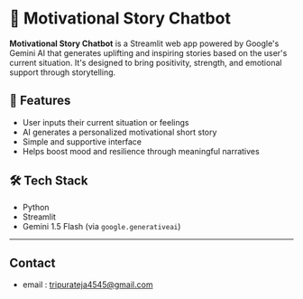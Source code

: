 # 💬 Motivational Story Chatbot

**Motivational Story Chatbot** is a Streamlit web app powered by Google's Gemini AI that generates uplifting and inspiring stories based on the user's current situation. It's designed to bring positivity, strength, and emotional support through storytelling.

## 💙 Features

- User inputs their current situation or feelings
- AI generates a personalized motivational short story
- Simple and supportive interface
- Helps boost mood and resilience through meaningful narratives

## 🛠️ Tech Stack

- Python
- Streamlit
- Gemini 1.5 Flash (via `google.generativeai`)
---
## Contact
- email : tripurateja4545@gmail.com
